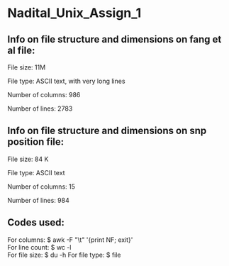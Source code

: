 # Nadital_Unix_Assign_1

## Info on file structure and dimensions on fang et al file:
File size: 11M

File type: ASCII text, with very long lines

Number of columns: 986 

Number of lines: 2783




## Info on file structure and dimensions on snp position file:

File size: 84 K

File type: ASCII text

Number of columns: 15

Number of lines: 984

## Codes used:

For columns:           $ awk -F "\t" '{print NF; exit}'  
For line count:        $ wc -l  
For file size:         $ du -h 
For file type:         $ file
